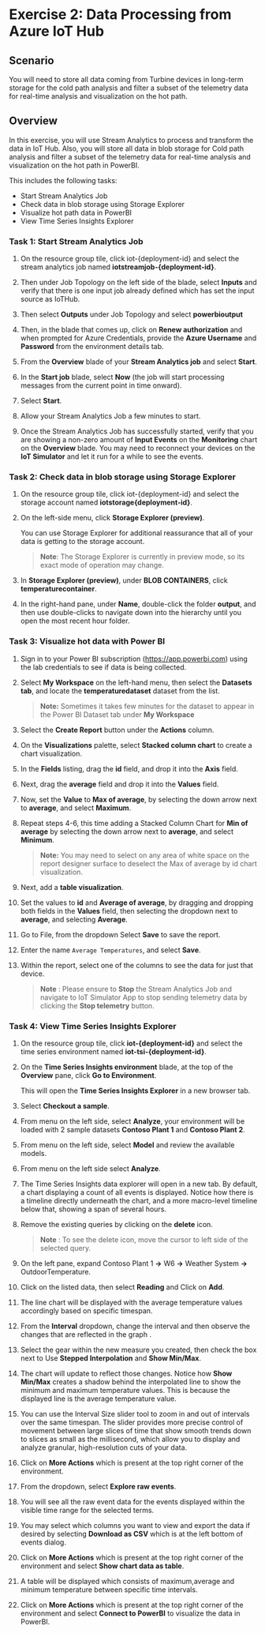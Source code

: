 # Exercise 2: Data Processing from Azure IoT Hub 

## Scenario

You will need to store all data coming from Turbine devices in long-term storage for the cold path analysis and filter a subset of the telemetry data for real-time analysis and visualization on the hot path.

## Overview

In this exercise, you will use Stream Analytics to process and transform the data in IoT Hub. Also, you will store all data in blob storage for Cold path analysis and filter a subset of the telemetry data for real-time analysis and visualization on the hot path in PowerBI.

This includes the following tasks:

* Start Stream Analytics Job
* Check data in blob storage using Storage Explorer
* Visualize hot path data in PowerBI
* View Time Series Insights Explorer

### Task 1: Start Stream Analytics Job

1. On the resource group tile, click iot-{deployment-id} and select the stream analytics job named **iotstreamjob-{deployment-id}**.

1. Then under Job Topology on the left side of the blade, select **Inputs**  and verify that there is one input job already defined which has set the input source as IoTHub.

1. Then select **Outputs** under Job Topology and select **powerbioutput** 

1. Then, in the blade that comes up, click on **Renew authorization** and when prompted for Azure Credentials, provide the  **Azure Username** <inject key="AzureAdUserEmail"></inject> and **Password** <inject key="AzureAdUserPassword"></inject> from the environment details tab.

1. From the **Overview** blade of your **Stream Analytics job** and select **Start**.

1. In the **Start job** blade, select **Now** (the job will start processing messages from the current point in time onward).

1. Select **Start**.

1. Allow your Stream Analytics Job a few minutes to start.

1. Once the Stream Analytics Job has successfully started, verify that you are showing a non-zero amount of **Input Events** on the **Monitoring** chart on the **Overview** blade. You may need to reconnect your devices on the **IoT Simulator** and let it run for a while to see the events.

### Task 2: Check data in blob storage using Storage Explorer

1. On the resource group tile, click iot-{deployment-id} and select the storage account named **iotstorage{deployment-id}**.

1. On the left-side menu, click **Storage Explorer (preview)**.

    You can use Storage Explorer for additional reassurance that all of your data is getting to the storage account. 

    > **Note**:  The Storage Explorer is currently in preview mode, so its exact mode of operation may change.

1. In **Storage Explorer (preview)**, under **BLOB CONTAINERS**, click **temperaturecontainer**.
 
1. In the right-hand pane, under **Name**, double-click the folder **output**, and then use double-clicks to navigate down into the hierarchy until you open the most recent hour folder.

### Task 3: Visualize hot data with Power BI

1. Sign in to your Power BI subscription (<https://app.powerbi.com>) using the lab credentials to see if data is being collected.

1. Select **My Workspace** on the left-hand menu, then select the **Datasets tab**, and locate the **temperaturedataset** dataset from the list.

   > **Note:** Sometimes it takes few minutes for the dataset to appear in the Power BI Dataset tab under **My Workspace**

1. Select the **Create Report** button under the **Actions** column.

1. On the **Visualizations** palette, select **Stacked column chart** to create a chart visualization.

1. In the **Fields** listing, drag the **id** field, and drop it into the **Axis** field.

1. Next, drag the **average** field and drop it into the **Values** field.

1. Now, set the **Value** to **Max of average**, by selecting the down arrow next to **average**, and select **Maximum**.

1. Repeat steps 4-6, this time adding a Stacked Column Chart for **Min of average** by selecting the down arrow next to **average**, and select **Minimum**. 
   
    > **Note:** You may need to select on any area of white space on the report designer surface to deselect the Max of average by id chart visualization.

1. Next, add a **table visualization**.

1. Set the values to **id** and **Average of average**, by dragging and dropping both fields in the **Values** field, then selecting the dropdown next to **average**, and selecting **Average**.

1. Go to File, from the dropdown Select **Save** to save the report.

1. Enter the name `Average Temperatures`, and select **Save**.

1. Within the report, select one of the columns to see the data for just that device.

   >**Note** : Please ensure to **Stop** the Stream Analytics Job and navigate to IoT Simulator App to stop sending telemetry data by clicking the **Stop telemetry** button.


### Task 4: View Time Series Insights Explorer 

1. On the resource group tile, click **iot-{deployment-id}** and select the time series environment named **iot-tsi-{deployment-id}**.

1. On the **Time Series Insights environment** blade, at the top of the **Overview** pane, click **Go to Environment**.

    This will open the **Time Series Insights Explorer** in a new browser tab.

1. Select **Checkout a sample**.

1. From menu on the left side, select **Analyze**, your environment will be loaded with 2 sample datasets **Contoso Plant 1** and **Contoso Plant 2**.

1. From menu on the left side, select **Model** and review the available models.

1. From menu on the left side select **Analyze**.

1. The Time Series Insights data explorer will open in a new tab. By default, a chart displaying a count of all events is displayed. Notice how there is a timeline directly underneath the chart, and a more macro-level timeline below that, showing a span of several hours.
  
1. Remove the existing queries by clicking on the **delete** icon.

     >**Note** : To see the delete icon, move the cursor to left side of the selected query.
      
1. On the left pane, expand Contoso Plant 1 **->** W6 **->** Weather System **->** OutdoorTemperature.

1. Click on the listed data, then select **Reading** and Click on **Add**.

1. The line chart will be displayed with the average temperature values accordingly based on specific timespan.

1. From the **Interval** dropdown, change the interval and then observe the changes that are reflected in the graph .

1. Select the gear within the new measure you created, then check the box next to Use **Stepped Interpolation** and **Show Min/Max**.

1. The chart will update to reflect those changes. Notice how **Show Min/Max** creates a shadow behind the interpolated line to show the minimum and maximum temperature values. This is because the displayed line is the average temperature value.

1. You can use the Interval Size slider tool to zoom in and out of intervals over the same timespan. The slider provides more precise control of movement between large slices of time that show smooth trends down to slices as small as the millisecond, which allow you to display and analyze granular, high-resolution cuts of your data.

1. Click on **More Actions** which is present at the top right corner of the environment.

1. From the dropdown, select **Explore raw events**.

1. You will see all the raw event data for the events displayed within the visible time range for the selected terms.

1. You may select which columns you want to view and export the data if desired by selecting **Download as CSV** which is at the left bottom of events dialog.

1. Click on **More Actions** which is present at the top right corner of the environment and select **Show chart data as table**.

1. A table will be displayed which consists of maximum,average and minimum temperature between specific time intervals. 

1. Click on **More Actions** which is present at the top right corner of the environment and select **Connect to PowerBI** to visualize the data in PowerBI.
